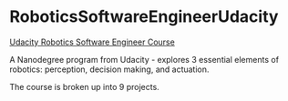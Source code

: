 # RoboticsSoftwareEngineerUdacity
[Udacity Robotics Software Engineer Course](https://www.udacity.com/course/robotics-software-engineer--nd209 "Robotics Course")

A Nanodegree program from Udacity - explores 3 essential elements of robotics: perception, decision making, and actuation.

The course is broken up into 9 projects.
